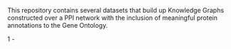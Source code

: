 
This repository contains several datasets that build up Knowledge Graphs constructed over a PPI network with the inclusion of meaningful protein annotations to the
Gene Ontology. 

 1 - 
